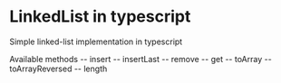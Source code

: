 # LinkedList in typescript
Simple linked-list implementation in typescript 

Available methods
-- insert 
-- insertLast
-- remove
-- get
-- toArray
-- toArrayReversed
-- length
